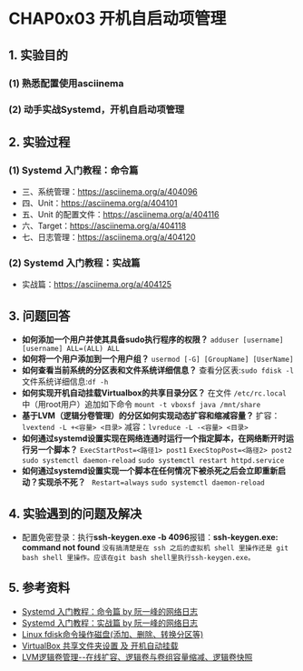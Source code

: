 # CHAP0x03 开机自启动项管理
## 1. 实验目的
### (1) 熟悉配置使用asciinema
### (2) 动手实战Systemd，开机自启动项管理
## 2. 实验过程
### (1) Systemd 入门教程：命令篇
- 三、系统管理：https://asciinema.org/a/404096
- 四、Unit：https://asciinema.org/a/404101
- 五、Unit 的配置文件：https://asciinema.org/a/404116
- 六、Target：https://asciinema.org/a/404118
- 七、日志管理：https://asciinema.org/a/404120
### (2) Systemd 入门教程：实战篇
- 实战篇：https://asciinema.org/a/404125

## 3. 问题回答
- **如何添加一个用户并使其具备sudo执行程序的权限？**
    `adduser [username] [username] ALL=(ALL) ALL`
- **如何将一个用户添加到一个用户组？**
    `usermod [-G] [GroupName] [UserName]`
- **如何查看当前系统的分区表和文件系统详细信息？**
    查看分区表:`sudo fdisk -l `
    文件系统详细信息:`df -h `
- **如何实现开机自动挂载Virtualbox的共享目录分区？**
    在文件 `/etc/rc.local` 中（用root用户）追加如下命令
    `mount -t vboxsf java /mnt/share`
- **基于LVM（逻辑分卷管理）的分区如何实现动态扩容和缩减容量？**
    扩容：`lvextend -L +<容量> <目录>`
    减容：`lvreduce -L -<容量> <目录>`  
- **如何通过systemd设置实现在网络连通时运行一个指定脚本，在网络断开时运行另一个脚本？**
    `ExecStartPost=<路径1> post1`
    `ExecStopPost=<路径2> post2`
    `sudo systemctl daemon-reload`
    `sudo systemctl restart httpd.service`
- **如何通过systemd设置实现一个脚本在任何情况下被杀死之后会立即重新启动？实现杀不死？**
    ` Restart=always`
    `sudo systemctl daemon-reload`
## 4. 实验遇到的问题及解决
- 配置免密登录：执行**ssh-keygen.exe -b 4096**报错：**ssh-keygen.exe: command not found**
`没有搞清楚是在 ssh 之后的虚拟机 shell 里操作还是 git bash shell 里操作。应该在git bash shell里执行ssh-keygen.exe。`
## 5. 参考资料
- [Systemd 入门教程：命令篇 by 阮一峰的网络日志](http://www.ruanyifeng.com/blog/2016/03/systemd-tutorial-commands.html)
- [Systemd 入门教程：实战篇 by 阮一峰的网络日志](http://www.ruanyifeng.com/blog/2016/03/systemd-tutorial-part-two.html)
- [Linux fdisk命令操作磁盘(添加、删除、转换分区等)](https://blog.csdn.net/dat1842/article/details/102319620)
- [VirtualBox 共享文件夹设置 及 开机自动挂载](https://blog.csdn.net/ysh198554/article/details/73335844)
- [LVM逻辑卷管理--在线扩容、逻辑卷与卷组容量缩减、逻辑卷快照](https://blog.csdn.net/weixin_33923148/article/details/92724727)
